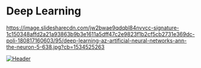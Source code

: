 # Deep Learning 

https://image.slidesharecdn.com/jw2bwae9qdqbl84nvvcc-signature-1c150348affd2a21a93863b9b3e1611a5dff47c2e9823f1b2cf5cb2731e369dc-poli-180817160603/95/deep-learning-az-artificial-neural-networks-ann-the-neuron-5-638.jpg?cb=1534525263

[![Header](https://image.slidesharecdn.com/jw2bwae9qdqbl84nvvcc-signature-1c150348affd2a21a93863b9b3e1611a5dff47c2e9823f1b2cf5cb2731e369dc-poli-180817160603/95/deep-learning-az-artificial-neural-networks-ann-the-neuron-5-638.jpg?cb=1534525263?fm=png&auto=format&ar=2:1&mode=crop&crop=face "Header")]()

